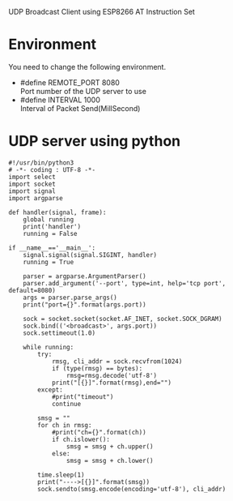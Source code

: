 UDP Broadcast Client using ESP8266 AT Instruction Set   

# Environment
You need to change the following environment.

- #define REMOTE_PORT     8080   
Port number of the UDP server to use   
- #define INTERVAL        1000   
Interval of Packet Send(MillSecond)   

# UDP server using python
```
#!/usr/bin/python3
# -*- coding : UTF-8 -*-
import select
import socket
import signal
import argparse

def handler(signal, frame):
    global running
    print('handler')
    running = False

if __name__=='__main__':
    signal.signal(signal.SIGINT, handler)
    running = True

    parser = argparse.ArgumentParser()
    parser.add_argument('--port', type=int, help='tcp port', default=8080)
    args = parser.parse_args()
    print("port={}".format(args.port))

    sock = socket.socket(socket.AF_INET, socket.SOCK_DGRAM)
    sock.bind(('<broadcast>', args.port))
    sock.settimeout(1.0)

    while running:
        try:
            rmsg, cli_addr = sock.recvfrom(1024)
            if (type(rmsg) == bytes):
                rmsg=rmsg.decode('utf-8')
            print("[{}]".format(rmsg),end="")
        except:
            #print("timeout")
            continue

        smsg = ""
        for ch in rmsg:
            #print("ch={}".format(ch))
            if ch.islower():
                smsg = smsg + ch.upper()
            else:
                smsg = smsg + ch.lower()

        time.sleep(1)
        print("---->[{}]".format(smsg))
        sock.sendto(smsg.encode(encoding='utf-8'), cli_addr)
```
